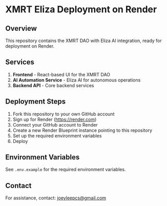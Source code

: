 # XMRT Eliza Deployment on Render

## Overview
This repository contains the XMRT DAO with Eliza AI integration, ready for deployment on Render.

## Services
1. **Frontend** - React-based UI for the XMRT DAO
2. **AI Automation Service** - Eliza AI for autonomous operations
3. **Backend API** - Core backend services

## Deployment Steps
1. Fork this repository to your own GitHub account
2. Sign up for Render (https://render.com)
3. Connect your GitHub account to Render
4. Create a new Render Blueprint instance pointing to this repository
5. Set up the required environment variables
6. Deploy

## Environment Variables
See `.env.example` for the required environment variables.

## Contact
For assistance, contact: joeyleepcs@gmail.com
